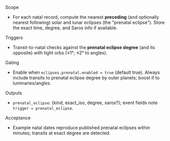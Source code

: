 <!-- >>> AUTO-GEN BEGIN: Prenatal Eclipses v1.0 (instructions) -->
Scope
- For each natal record, compute the nearest **preceding** (and optionally nearest following) solar and lunar eclipses (the "prenatal eclipse"). Store the exact time, degree, and Saros info if available.

Triggers
- Transit-to-natal checks against the **prenatal eclipse degree** (and its opposite) with tight orbs (≤1°; ≤2° to angles).

Gating
- Enable when `eclipses.prenatal.enabled = true` (default true). Always include transits to prenatal eclipse degree by outer planets; boost if to luminaries/angles.

Outputs
- `prenatal_eclipse`: {kind, exact_iso, degree, saros?}; event fields note `trigger = prenatal_eclipse`.

Acceptance
- Example natal dates reproduce published prenatal eclipses within minutes; transits at exact degree are detected.
<!-- >>> AUTO-GEN END: Prenatal Eclipses v1.0 (instructions) -->
